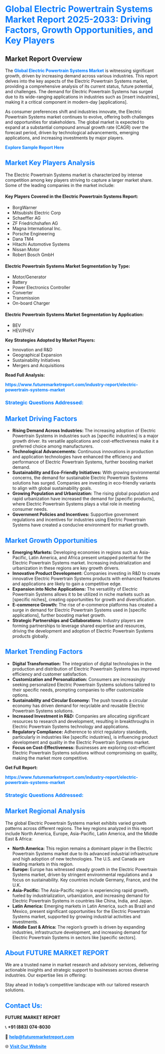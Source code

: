 <h1 style="color: #007BFF;">Global Electric Powertrain Systems Market Report 2025-2033: Driving Factors, Growth Opportunities, and Key Players</h1>

<section id="overview">
<h2>Market Report Overview</h2>
<p>The <a href="https://www.futuremarketreport.com/industry-report/electric-powertrain-systems-market" style="color: #007BFF; text-decoration: none;"><strong>Global Electric Powertrain Systems Market</strong></a> is witnessing significant growth, driven by increasing demand across various industries. This report delves into the key aspects of the Electric Powertrain Systems market, providing a comprehensive analysis of its current status, future potential, and challenges. The demand for Electric Powertrain Systems has surged due to its wide-ranging applications in industries such as [insert industries], making it a critical component in modern-day [applications].</p>
<p>As consumer preferences shift and industries innovate, the Electric Powertrain Systems market continues to evolve, offering both challenges and opportunities for stakeholders. The global market is expected to expand at a substantial compound annual growth rate (CAGR) over the forecast period, driven by technological advancements, emerging applications, and increasing investments by major players.</p>
</section>

<section id="overview">
<p><a href="https://www.futuremarketreport.com/request-sample/reportId=57291" style="color: #007BFF; text-decoration: none;"><strong>Explore Sample Report Here</strong></a></p>
</section>

<section id="key-players">
<h2 style="color: #007BFF;">Market Key Players Analysis</h2>
<p>The Electric Powertrain Systems market is characterized by intense competition among key players striving to capture a larger market share. Some of the leading companies in the market include:</p>
<h4>Key Players Covered in the Electric Powertrain Systems Report:</h4>
<ul><li>BorgWarner</li><li>Mitsubishi Electric Corp</li><li>Schaeffler AG</li><li>ZF Friedrichshafen AG</li><li>Magna International Inc.</li><li>Porsche Engineering</li><li>Dana TM4</li><li>Hitachi Automotive Systems</li><li>Nissan Motor</li><li>Robert Bosch GmbH</li></ul>
<h4>Electric Powertrain Systems Market Segmentation by Type:</h4>
<ul><li>Motor/Generator</li><li>Battery</li><li>Power Electronics Controller</li><li>Converter</li><li>Transmission</li><li>On-board Charger</li></ul>

<h4>Electric Powertrain Systems Market Segmentation by Application:</h4>
<ul><li>BEV</li><li>HEV/PHEV</li></ul>
<p><strong>Key Strategies Adopted by Market Players:</strong></p>
<ul>
<li>Innovation and R&D</li>
<li>Geographical Expansion</li>
<li>Sustainability Initiatives</li>
<li>Mergers and Acquisitions</li>
</ul>
</section>

<section>
<p><strong>Read Full Analysis: </strong></p><a href="https://www.futuremarketreport.com/industry-report/electric-powertrain-systems-market" style="color: #007BFF; text-decoration: none;"><strong>https://www.futuremarketreport.com/industry-report/electric-powertrain-systems-market</strong></a>
<h3 style="color: #007BFF;">Strategic Questions Addressed:</h3>
</section>

<section id="driving-factors">
<h2 style="color: #007BFF;">Market Driving Factors</h2>
<ul>
<li><strong>Rising Demand Across Industries:</strong> The increasing adoption of Electric Powertrain Systems in industries such as [specific industries] is a major growth driver. Its versatile applications and cost-effectiveness make it a preferred choice among manufacturers.</li>
<li><strong>Technological Advancements:</strong> Continuous innovations in production and application technologies have enhanced the efficiency and performance of Electric Powertrain Systems, further boosting market demand.</li>
<li><strong>Sustainability and Eco-Friendly Initiatives:</strong> With growing environmental concerns, the demand for sustainable Electric Powertrain Systems solutions has surged. Companies are investing in eco-friendly variants to align with global sustainability goals.</li>
<li><strong>Growing Population and Urbanization:</strong> The rising global population and rapid urbanization have increased the demand for [specific products], where Electric Powertrain Systems plays a vital role in meeting consumer needs.</li>
<li><strong>Government Policies and Incentives:</strong> Supportive government regulations and incentives for industries using Electric Powertrain Systems have created a conducive environment for market growth.</li>
</ul>
</section>

<section id="growth-opportunities">
<h2 style="color: #007BFF;">Market Growth Opportunities</h2>
<ul>
<li><strong>Emerging Markets:</strong> Developing economies in regions such as Asia-Pacific, Latin America, and Africa present untapped potential for the Electric Powertrain Systems market. Increasing industrialization and urbanization in these regions are key growth drivers.</li>
<li><strong>Innovative Product Development:</strong> Companies investing in R&D to create innovative Electric Powertrain Systems products with enhanced features and applications are likely to gain a competitive edge.</li>
<li><strong>Expansion into Niche Applications:</strong> The versatility of Electric Powertrain Systems allows it to be utilized in niche markets such as [specific niches], creating opportunities for growth and diversification.</li>
<li><strong>E-commerce Growth:</strong> The rise of e-commerce platforms has created a surge in demand for Electric Powertrain Systems used in [specific applications], further boosting market growth.</li>
<li><strong>Strategic Partnerships and Collaborations:</strong> Industry players are forming partnerships to leverage shared expertise and resources, driving the development and adoption of Electric Powertrain Systems products globally.</li>
</ul>
</section>

<section id="trending-factors">
<h2 style="color: #007BFF;">Market Trending Factors</h2>
<ul>
<li><strong>Digital Transformation:</strong> The integration of digital technologies in the production and distribution of Electric Powertrain Systems has improved efficiency and customer satisfaction.</li>
<li><strong>Customization and Personalization:</strong> Consumers are increasingly seeking personalized Electric Powertrain Systems solutions tailored to their specific needs, prompting companies to offer customizable options.</li>
<li><strong>Sustainability and Circular Economy:</strong> The push towards a circular economy has driven demand for recyclable and reusable Electric Powertrain Systems solutions.</li>
<li><strong>Increased Investment in R&D:</strong> Companies are allocating significant resources to research and development, resulting in breakthroughs in Electric Powertrain Systems technology and applications.</li>
<li><strong>Regulatory Compliance:</strong> Adherence to strict regulatory standards, particularly in industries like [specific industries], is influencing product development and quality in the Electric Powertrain Systems market.</li>
<li><strong>Focus on Cost-Effectiveness:</strong> Businesses are exploring cost-efficient Electric Powertrain Systems solutions without compromising on quality, making the market more competitive.</li>
</ul>
</section>

<section>
<p><strong>Get Full Report: </strong></p><a href="https://www.futuremarketreport.com/industry-report/electric-powertrain-systems-market" style="color: #007BFF; text-decoration: none;"><strong>https://www.futuremarketreport.com/industry-report/electric-powertrain-systems-market</strong></a>
<h3 style="color: #007BFF;">Strategic Questions Addressed:</h3>
</section>


<section id="regional-analysis">
<h2 style="color: #007BFF;">Market Regional Analysis</h2>
<p>The global Electric Powertrain Systems market exhibits varied growth patterns across different regions. The key regions analyzed in this report include North America, Europe, Asia-Pacific, Latin America, and the Middle East & Africa:</p>
<ul>
<li><strong>North America:</strong> This region remains a dominant player in the Electric Powertrain Systems market due to its advanced industrial infrastructure and high adoption of new technologies. The U.S. and Canada are leading markets in this region.</li>
<li><strong>Europe:</strong> Europe has witnessed steady growth in the Electric Powertrain Systems market, driven by stringent environmental regulations and a focus on sustainability. Key countries include Germany, France, and the U.K.</li>
<li><strong>Asia-Pacific:</strong> The Asia-Pacific region is experiencing rapid growth, fueled by industrialization, urbanization, and increasing demand for Electric Powertrain Systems in countries like China, India, and Japan.</li>
<li><strong>Latin America:</strong> Emerging markets in Latin America, such as Brazil and Mexico, present significant opportunities for the Electric Powertrain Systems market, supported by growing industrial activities and investments.</li>
<li><strong>Middle East & Africa:</strong> The region’s growth is driven by expanding industries, infrastructure development, and increasing demand for Electric Powertrain Systems in sectors like [specific sectors].</li>
</ul>
</section>

<footer>
<h2 style="color: #007BFF;">About FUTURE MARKET REPORT</h2>
<p>We are a trusted name in market research and advisory services, delivering actionable insights and strategic support to businesses across diverse industries. Our expertise lies in offering:</p>

<p>Stay ahead in today’s competitive landscape with our tailored research solutions.</p>

<h2 style="color: #007BFF;">Contact Us:</h2>
<p><strong>FUTURE MARKET REPORT</strong></p>
<p>📞 <strong>+91 (883) 074-8030</strong></p>
<p>📧 <strong><a href="mailto:help@futuremarketreport.com" style="color: #007BFF;">help@futuremarketreport.com</a></strong></p>
<p>🌐 <strong><a href="https://www.futuremarketreport.com/" style="color: #007BFF;">Visit Our Website</a></strong></p>
</footer>